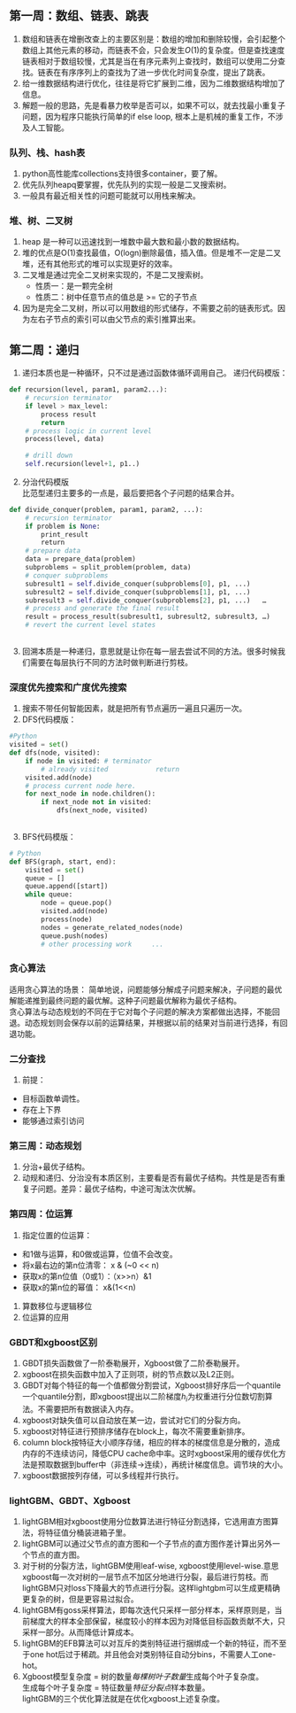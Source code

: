 ## 第一周：数组、链表、跳表
1. 数组和链表在增删改查上的主要区别是：数组的增加和删除较慢，会引起整个数组上其他元素的移动，而链表不会，只会发生$O(1)$的复杂度。但是查找速度链表相对于数组较慢，尤其是当在有序元素列上查找时，数组可以使用二分查找。链表在有序序列上的查找为了进一步优化时间复杂度，提出了跳表。
2. 给一维数据结构进行优化，往往是将它扩展到二维，因为二维数据结构增加了信息。
3. 解题一般的思路，先是看暴力枚举是否可以，如果不可以，就去找最小重复子问题，因为程序只能执行简单的if else loop, 根本上是机械的重复工作，不涉及人工智能。

### 队列、栈、hash表

1. python高性能库collections支持很多container，要了解。
2. 优先队列heapq要掌握，优先队列的实现一般是二叉搜索树。
3. 一般具有最近相关性的问题可能就可以用栈来解决。  

### 堆、树、二叉树
1. heap 是一种可以迅速找到一堆数中最大数和最小数的数据结构。
2. 堆的优点是O(1)查找最值，O(logn)删除最值，插入值。但是堆不一定是二叉堆，还有其他形式的堆可以实现更好的效率。
3. 二叉堆是通过完全二叉树来实现的，不是二叉搜索树。  
    * 性质一：是一颗完全树
    * 性质二：树中任意节点的值总是 >=  它的子节点  
4. 因为是完全二叉树，所以可以用数组的形式储存，不需要之前的链表形式。因为左右子节点的索引可以由父节点的索引推算出来。

## 第二周：递归
1. 递归本质也是一种循环，只不过是通过函数体循环调用自己。
递归代码模版：   

```python
def recursion(level, param1, param2...):
    # recursion terminator
    if level > max_level:
        process result
        return
    # process logic in current level
    process(level, data)
    
    # drill down
    self.recursion(level+1, p1..)
```  

2. 分治代码模版  
比范型递归主要多的一点是，最后要把各个子问题的结果合并。   

```python  
def divide_conquer(problem, param1, param2, ...):   
    # recursion terminator   
    if problem is None: 	
        print_result 	
        return   
    # prepare data   
    data = prepare_data(problem)   
    subproblems = split_problem(problem, data)   
    # conquer subproblems   
    subresult1 = self.divide_conquer(subproblems[0], p1, ...)   
    subresult2 = self.divide_conquer(subproblems[1], p1, ...)   
    subresult3 = self.divide_conquer(subproblems[2], p1, ...)   …  
    # process and generate the final result   
    result = process_result(subresult1, subresult2, subresult3, …)	  
    # revert the current level states  
    
```   

3. 回溯本质是一种递归，意思就是让你在每一层去尝试不同的方法。很多时候我们需要在每层执行不同的方法时做判断进行剪枝。

### 深度优先搜索和广度优先搜索
1. 搜索不带任何智能因素，就是把所有节点遍历一遍且只遍历一次。
2. DFS代码模版：  

```python  
#Python
visited = set() 
def dfs(node, visited):    
    if node in visited: # terminator    
        # already visited     	     return 	
    visited.add(node) 	
    # process current node here.
    for next_node in node.children():
        if next_node not in visited:
            dfs(next_node, visited) 
    
```   
3. BFS代码模版：  
 
```python
# Python
def BFS(graph, start, end):    
    visited = set()	
    queue = [] 	
    queue.append([start]) 	
    while queue: 		
        node = queue.pop() 	
        visited.add(node)		
        process(node) 		
        nodes = generate_related_nodes(node) 
        queue.push(nodes)	
        # other processing work 	...
```  

### 贪心算法
适用贪心算法的场景： 简单地说，问题能够分解成子问题来解决，子问题的最优解能递推到最终问题的最优解。这种子问题最优解称为最优子结构。  
贪心算法与动态规划的不同在于它对每个子问题的解决方案都做出选择，不能回退。动态规划则会保存以前的运算结果，并根据以前的结果对当前进行选择，有回退功能。   
### 二分查找
1. 前提： 

* 目标函数单调性。
* 存在上下界
* 能够通过索引访问

###  第三周：动态规划  
1. 分治+最优子结构。
2. 动规和递归、分治没有本质区别，主要看是否有最优子结构。共性是是否有重复子问题。差异：最优子结构，中途可淘汰次优解。    

### 第四周：位运算  
1. 指定位置的位运算：

* 和1做与运算，和0做或运算，位值不会改变。  
* 将x最右边的第n位清零： x & (~0 << n)  
* 获取x的第n位值（0或1）：（x>>n）&1
* 获取x的第n位的幂值： x&(1<<n)


1. 算数移位与逻辑移位
2. 位运算的应用

### GBDT和xgboost区别
1. GBDT损失函数做了一阶泰勒展开，Xgboost做了二阶泰勒展开。
2. xgboost在损失函数中加入了正则项，树的节点数以及L2正则。
3. GBDT对每个特征的每一个值都做分割尝试，Xgboost排好序后一个quantile一个quantile分割，即xgboost提出以二阶梯度$h_i$为权重进行分位数切割算法。不需要把所有数据读入内存。
4. xgboost对缺失值可以自动放在某一边，尝试对它们的分裂方向。
5. xgboost对特征进行预排序储存在block上，每次不需要重新排序。
6. column block按特征大小顺序存储，相应的样本的梯度信息是分散的，造成内存的不连续访问，降低CPU cache命中率。这时xgboost采用的缓存优化方法是预取数据到buffer中（非连续->连续），再统计梯度信息。调节块的大小。
7. xgboost数据按列存储，可以多线程并行执行。

### lightGBM、GBDT、Xgboost
1. lightGBM相对xgboost使用分位数算法进行特征分割选择，它选用直方图算法，将特征值分桶装进箱子里。
2. lightGBM可以通过父节点的直方图和一个子节点的直方图作差计算出另外一个节点的直方图。
3. 对于树的分裂方法，lightGBM使用leaf-wise, xgboost使用level-wise.意思xgboost每一次对树的一层节点不加区分地进行分裂，最后进行剪枝。而lightGBM只对loss下降最大的节点进行分裂。这样lightgbm可以生成更精确更复杂的树，但是更容易过拟合。
4. lightGBM有goss采样算法，即每次迭代只采样一部分样本，采样原则是，当前梯度大的样本全部保留，梯度较小的样本因为对降低目标函数贡献不大，只采样一部分。从而降低计算成本。
5. lightGBM的EFB算法可以对互斥的类别特征进行捆绑成一个新的特征，而不至于one hot后过于稀疏。并且他会对类别特征自动分bins，不需要人工one-hot。
6. Xgboost模型复杂度 = 树的数量*每棵树叶子数量*生成每个叶子复杂度。  
   生成每个叶子复杂度 = 特征数量*特征分裂点*样本数量。  
   lightGBM的三个优化算法就是在优化xgboost上述复杂度。
   
   


